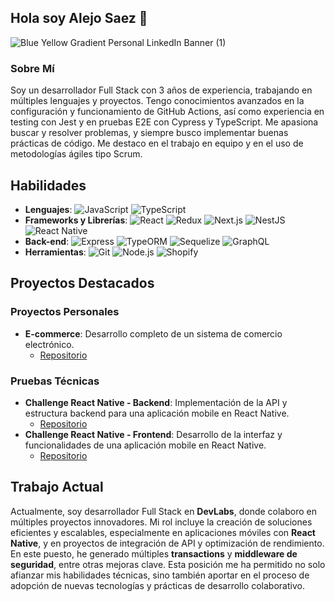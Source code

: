 ## Hola soy Alejo Saez 👋

![Blue   Yellow Gradient Personal LinkedIn Banner (1)](https://github.com/user-attachments/assets/b5b132b7-0f59-4121-8850-fd26bb9dfa35)


### Sobre Mí
Soy un desarrollador Full Stack con 3 años de experiencia, trabajando en múltiples lenguajes y proyectos. Tengo conocimientos avanzados en la configuración y funcionamiento de GitHub Actions, así como experiencia en testing con Jest y en pruebas E2E con Cypress y TypeScript. Me apasiona buscar y resolver problemas, y siempre busco implementar buenas prácticas de código. Me destaco en el trabajo en equipo y en el uso de metodologías ágiles tipo Scrum.



## Habilidades
- **Lenguajes**: ![JavaScript](https://img.shields.io/badge/-JavaScript-yellow) ![TypeScript](https://img.shields.io/badge/-TypeScript-blue)
- **Frameworks y Librerías**: ![React](https://img.shields.io/badge/-React-blue) ![Redux](https://img.shields.io/badge/-Redux-purple) ![Next.js](https://img.shields.io/badge/-Next.js-black) ![NestJS](https://img.shields.io/badge/-NestJS-red) ![React Native](https://img.shields.io/badge/-React%20Native-blue)
- **Back-end**: ![Express](https://img.shields.io/badge/-Express-lightgrey) ![TypeORM](https://img.shields.io/badge/-TypeORM-orange) ![Sequelize](https://img.shields.io/badge/-Sequelize-blue) ![GraphQL](https://img.shields.io/badge/-GraphQL-pink)
- **Herramientas**: ![Git](https://img.shields.io/badge/-Git-orange) ![Node.js](https://img.shields.io/badge/-Node.js-green) ![Shopify](https://img.shields.io/badge/-Shopify-brightgreen)


## Proyectos Destacados

### Proyectos Personales
- **E-commerce**: Desarrollo completo de un sistema de comercio electrónico.
  - [Repositorio](https://github.com/alejosaez/e-commerce.git)

### Pruebas Técnicas
- **Challenge React Native - Backend**: Implementación de la API y estructura backend para una aplicación mobile en React Native.
  - [Repositorio](https://github.com/alejosaez/ChallengeRNBack)
- **Challenge React Native - Frontend**: Desarrollo de la interfaz y funcionalidades de una aplicación mobile en React Native.
  - [Repositorio](https://github.com/alejosaez/challengeRN-)

## Trabajo Actual

Actualmente, soy desarrollador Full Stack en **DevLabs**, donde colaboro en múltiples proyectos innovadores. Mi rol incluye la creación de soluciones eficientes y escalables, especialmente en aplicaciones móviles con **React Native**, y en proyectos de integración de API y optimización de rendimiento. En este puesto, he generado múltiples **transactions** y **middleware de seguridad**, entre otras mejoras clave. Esta posición me ha permitido no solo afianzar mis habilidades técnicas, sino también aportar en el proceso de adopción de nuevas tecnologías y prácticas de desarrollo colaborativo.
